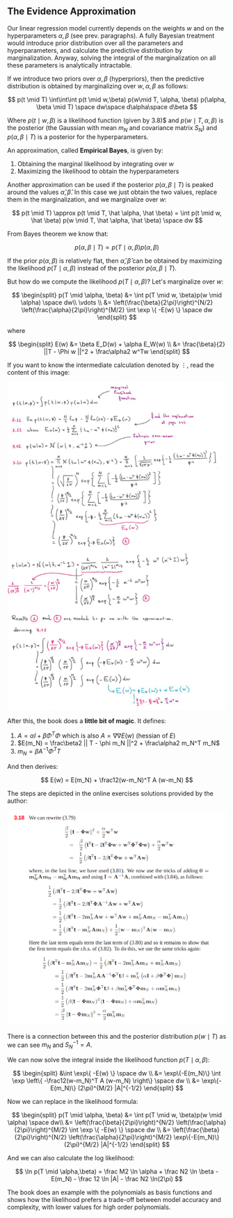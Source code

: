 
## The Evidence Approximation

Our linear regression model currently depends on the weights $w$ and on the hyperparameters $\alpha, \beta$ (see prev. paragraphs). A fully Bayesian treatment would introduce prior distribution over all the parameters and hyperparameters, and calculate the predictive distribution by marginalization. Anyway, solving the integral of the marginalization on all these parameters is analytically intractable.

If we introduce two priors over $\alpha, \beta$ (hyperpriors), then the predictive distribution is obtained by marginalizing over $w, \alpha, \beta$ as follows:

$$
p(t \mid T) \int\int\int p(t \mid w,\beta) p(w\mid T, \alpha, \beta) p(\alpha, \beta \mid T) \space dw\space d\alpha\space d\beta
$$

Where $p(t \mid w, \beta)$ is a likelihood function (given by 3.8)$ and $p(w \mid T, \alpha, \beta)$ is the posterior (the Gaussian with mean $m_N$ and covariance matrix $S_N$) and $p(\alpha, \beta \mid T)$ is a posterior for the hyperparameters.

An approximation, called **Empirical Bayes**, is given by:
1. Obtaining the marginal likelihood by integrating over $w$
2. Maximizing the likelihood to obtain the hyperparameters

Another approximation can be used if the posterior $p(\alpha, \beta \mid T)$ is peaked around the values $\hat \alpha, \hat \beta$. In this case we just obtain the two values, replace them in the marginalization, and we marginalize over $w$:

$$
p(t \mid T) \approx p(t \mid T, \hat \alpha, \hat \beta) = \int p(t \mid w, \hat \beta) p(w \mid T, \hat \alpha, \hat \beta) \space dw
$$

From Bayes theorem we know that:

$$
p(\alpha, \beta \mid T) \propto p(T \mid \alpha, \beta) p(\alpha, \beta)
$$

If the prior $p(\alpha, \beta)$ is relatively flat, then $\hat \alpha, \hat \beta$ can be obtained by maximizing the likelihood $p(T \mid \alpha, \beta)$ instead of the posterior $p(\alpha, \beta \mid T)$.


But how do we compute the likelihood $p(T \mid \alpha, \beta)$? Let's marginalize over $w$:

$$
\begin{split}
p(T \mid \alpha, \beta) &= \int p(T \mid w, \beta)p(w \mid \alpha) \space dw\\
\vdots \\
&= \left(\frac{\beta}{2\pi}\right)^{N/2} \left(\frac{\alpha}{2\pi}\right)^{M/2} \int \exp \{ -E(w) \} \space dw
\end{split}
$$

where

$$
\begin{split}
E(w) &= \beta E_D(w) + \alpha E_W(w) \\
&= \frac{\beta}{2} ||T - \Phi w ||^2 + \frac\alpha2 w^Tw
\end{split}
$$

If you want to know the intermediate calculation denoted by $\vdots$, read the content of this image:

![calcs](./assets_ch3/derivation_of_3-78.png)

After this, the book does a **little bit of magic**. It defines:

1. $A = \alpha I + \beta \Phi^T \Phi$ which is also $A=\nabla\nabla E(w)$ (hessian of $E$)
2. $E(m_N) = \frac\beta2 || T - \phi m_N ||^2 + \frac\alpha2 m_N^T m_N$
3. $m_N = \beta A^{-1} \Phi^T T$

And then derives:

$$
E(w) = E(m_N) + \frac12(w-m_N)^T A (w-m_N)
$$

The steps are depicted in the online exercises solutions provided by the author:

![steps](./assets_ch3/derivation-of-3-80.png)

There is a connection between this and the posterior distribution $p(w \mid T)$ as we can see $m_N$ and $S_N^{-1} = A$.

We can now solve the integral inside the likelihood function $p(T \mid \alpha, \beta)$:

$$
\begin{split}
&\int \exp\{ -E(w) \} \space dw \\
&= \exp\{-E(m_N)\} \int \exp \left\{ -\frac12(w-m_N)^T A (w-m_N) \right\} \space dw \\
&= \exp\{-E(m_N)\} (2\pi)^{M/2} |A|^{-1/2}
\end{split}
$$

Now we can replace in the likelihood formula:

$$
\begin{split}
p(T \mid \alpha, \beta) &= \int p(T \mid w, \beta)p(w \mid \alpha) \space dw\\
&= \left(\frac{\beta}{2\pi}\right)^{N/2} \left(\frac{\alpha}{2\pi}\right)^{M/2} \int \exp \{ -E(w) \} \space dw \\
&= \left(\frac{\beta}{2\pi}\right)^{N/2} \left(\frac{\alpha}{2\pi}\right)^{M/2} \exp\{-E(m_N)\} (2\pi)^{M/2} |A|^{-1/2}
\end{split}
$$

And we can also calculate the log likelihood:

$$
\ln p(T \mid \alpha,\beta) = \frac M2 \ln \alpha + \frac N2 \ln \beta - E(m_N) - \frac 12 \ln |A| - \frac N2 \ln(2\pi)
$$

The book does an example with the polynomials as basis functions and shows how the likelihood prefers a trade-off between model accuracy and complexity, with lower values for high order polynomials. 



